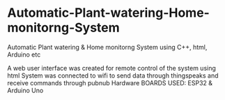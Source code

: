 # Automatic-Plant-watering-Home-monitorng-System
Automatic Plant watering &amp; Home monitorng System using C++, html, Arduino etc

A web user interface was created for remote control of the system using html
System was connected to wifi to send data through thingspeaks and receive commands through pubnub
Hardware BOARDS USED: ESP32 & Arduino Uno
